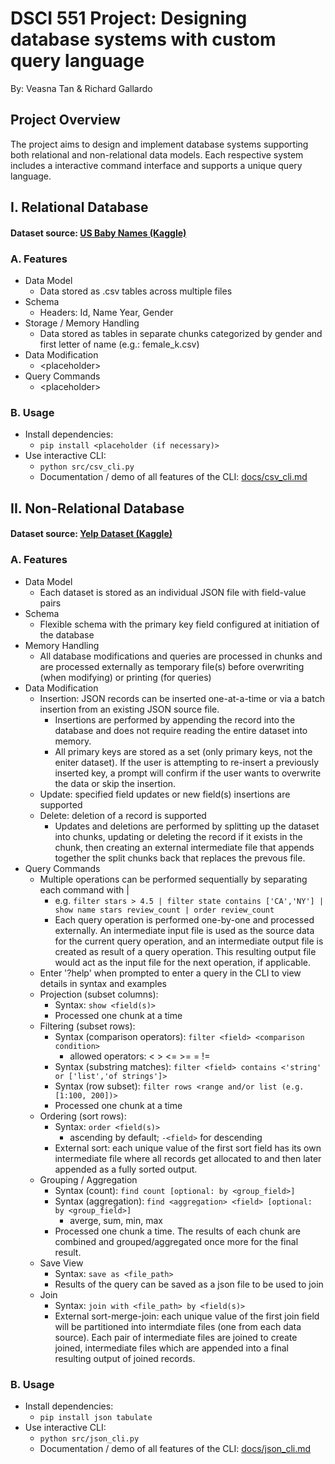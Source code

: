 # DSCI 551 Project: Designing database systems with custom query language
By: Veasna Tan & Richard Gallardo

## Project Overview
The project aims to design and implement database systems supporting both relational and non-relational data models. Each respective system includes a interactive command interface and supports a unique query language.

## I. Relational Database
#### Dataset source: [US Baby Names (Kaggle)](https://www.kaggle.com/datasets/kaggle/us-baby-names/)
### A. Features
- Data Model
    - Data stored as .csv tables across multiple files
- Schema
    - Headers: Id, Name Year, Gender
- Storage / Memory Handling
    - Data stored as tables in separate chunks categorized by gender and first letter of name (e.g.: female_k.csv)
- Data Modification
    - \<placeholder>
- Query Commands
    - \<placeholder>
### B. Usage
- Install dependencies: 
    - `pip install <placeholder (if necessary)>`
- Use interactive CLI:
    - `python src/csv_cli.py`
    - Documentation / demo of all features of the CLI: [docs/csv_cli.md](docs/csv_cli.md)

## II. Non-Relational Database
#### Dataset source: [Yelp Dataset (Kaggle)](https://www.kaggle.com/datasets/yelp-dataset/yelp-dataset)
### A. Features
- Data Model
    - Each dataset is stored as an individual JSON file with field-value pairs
- Schema
    - Flexible schema with the primary key field configured at initiation of the database
- Memory Handling
    - All database modifications and queries are processed in chunks and are processed externally as temporary file(s) before overwriting (when modifying) or printing (for queries)
- Data Modification
    - Insertion: JSON records can be inserted one-at-a-time or via a batch insertion from an existing JSON source file. 
        - Insertions are performed by appending the record into the database and does not require reading the entire dataset into memory. 
        - All primary keys are stored as a set (only primary keys, not the eniter dataset). If the user is attempting to re-insert a previously inserted key, a prompt will confirm if the user wants to overwrite the data or skip the insertion.
    - Update: specified field updates or new field(s) insertions are supported
    - Delete: deletion of a record is supported
        - Updates and deletions are performed by splitting up the dataset into chunks, updating or deleting the record if it exists in the chunk, then creating an external intermediate file that appends together the split chunks back that replaces the prevous file.
- Query Commands<br>
    - Multiple operations can be performed sequentially by separating each command with |
        - e.g. `filter stars > 4.5 | filter state contains ['CA','NY'] | show name stars review_count | order review_count`
        - Each query operation is performed one-by-one and processed externally. An intermediate input file is used as the source data for the current query operation, and an intermediate output file is created as result of a query operation. This resulting output file would act as the input file for the next operation, if applicable.
    - Enter '?help' when prompted to enter a query in the CLI to view details in syntax and examples
    - Projection (subset columns):
        - Syntax: `show <field(s)>`
        - Processed one chunk at a time
    - Filtering (subset rows):
        - Syntax (comparison operators): `filter <field> <comparison condition>`
            - allowed operators:  < > <= >= = !=  
        - Syntax (substring matches): `filter <field> contains <'string' or ['list','of strings']>`
        - Syntax (row subset): `filter rows <range and/or list (e.g. [1:100, 200])>`
        - Processed one chunk at a time
    - Ordering (sort rows):
        - Syntax: `order <field(s)>`
            - ascending by default; `-<field>` for descending
        - External sort: each unique value of the first sort field has its own intermediate file where all records get allocated to and then later appended as a fully sorted output.
    - Grouping / Aggregation
        - Syntax (count): `find count [optional: by <group_field>]`
        - Syntax (aggregation): `find <aggregation> <field> [optional: by <group_field>]`
            - averge, sum, min, max
        - Processed one chunk a time. The results of each chunk are combined and grouped/aggregated once more for the final result. 
    - Save View
        - Syntax: `save as <file_path>`
        - Results of the query can be saved as a json file to be used to join
    - Join
        - Syntax: `join with <file_path> by <field(s)>`
        - External sort-merge-join: each unique value of the first join field will be partitioned into intermdiate files (one from each data source). Each pair of intermediate files are joined to create joined, intermediate files which are appended into a final resulting output of joined records.
### B. Usage
- Install dependencies: 
    - `pip install json tabulate`
- Use interactive CLI:
    - `python src/json_cli.py`
    - Documentation / demo of all features of the CLI: [docs/json_cli.md](docs/json_cli.md)